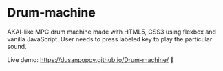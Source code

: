 # Drum-machine

AKAI-like MPC drum machine made with HTML5, CSS3 using flexbox and vanilla JavaScript.
User needs to press labeled key to play the particular sound.

Live demo: https://dusanpopov.github.io/Drum-machine/ 🥁
